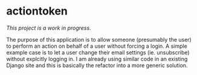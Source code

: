actiontoken
===========
*This project is a work in progress.*


The purpose of this application is to allow someone (presumably the user) to perform an action on behalf of a user without forcing a login. A simple example case is to let a user change their email settings (ie. unsubscribe) without explcitly logging in. I am already using similar code in an existing Django site and this is basically the refactor into a more generic solution.
